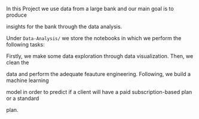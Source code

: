 In this Project we use data from a large bank and our main goal is to produce

insights for the bank through the data analysis.

Under `Data-Analysis/` we store the notebooks in which we perform the following tasks:

Firstly, we make some data exploration through data visualization. Then, we clean the

data and perform the adequate feauture engineering. Following, we build a machine learning

model in order to predict if a client will have a paid subscription-based plan or a standard 

plan.   
